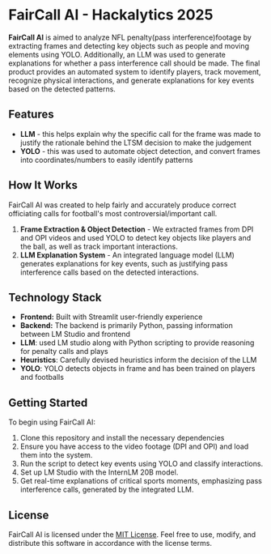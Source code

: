 # FairCall AI - Hackalytics 2025


**FairCall AI** is aimed to analyze NFL penalty(pass interference)footage by extracting frames and detecting key objects such as people and moving elements using YOLO. Additionally, an LLM was used to generate explanations for whether a pass interference call should be made. The final product provides an automated system to identify players, track movement, recognize physical interactions, and generate explanations for key events based on the detected patterns. 

## Features

- **LLM** - this helps explain why the specific call for the frame was made to justify the rationale behind the LTSM decision to make the judgement
- **YOLO** - this was used to automate object detection, and convert frames into coordinates/numbers to easily identify patterns

 ## How It Works
  
FairCall AI was created to help fairly and accurately produce correct officiating calls for football's most controversial/important call. 
1. **Frame Extraction & Object Detection** - We extracted frames from DPI and OPI videos and used YOLO to detect key objects like players and the ball, as well as track important interactions.
3. **LLM Explanation System** - An integrated language model (LLM) generates explanations for key events, such as justifying pass interference calls based on the detected interactions.

## Technology Stack

- **Frontend:** Built with Streamlit user-friendly experience
- **Backend:** The backend is primarily Python, passing information between LM Studio and frontend
- **LLM**: used LM studio along with Python scripting to provide reasoning for penalty calls and plays
- **Heuristics**: Carefully devised heuristics inform the decision of the LLM
- **YOLO**: YOLO detects objects in frame and has been trained on players and footballs

## Getting Started 
To begin using FairCall AI:
1. Clone this repository and install the necessary dependencies
2. Ensure you have access to the video footage (DPI and OPI) and load them into the system.
3. Run the script to detect key events using YOLO and classify interactions.
4. Set up LM Studio with the InternLM 20B model.
5. Get real-time explanations of critical sports moments, emphasizing pass interference calls, generated by the integrated LLM.

## License 

FairCall AI is licensed under the [MIT License](LICENSE.txt). Feel free to use, modify, and distribute this software in accordance with the license terms.
